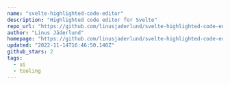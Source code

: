 ```yaml
---
name: "svelte-highlighted-code-editor"
description: "Highlighted code editor for Svelte"
repo_url: "https://github.com/linusjaderlund/svelte-highlighted-code-editor"
author: "Linus Jäderlund"
homepage: "https://github.com/linusjaderlund/svelte-highlighted-code-editor#readme"
updated: "2022-11-14T16:46:50.140Z"
github_stars: 2
tags: 
  - ui
  - tooling
---
```


